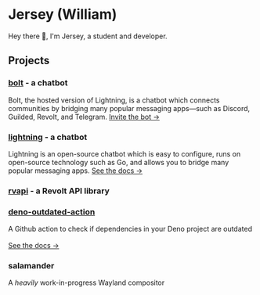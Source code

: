 # Jersey (William)

Hey there 👋, I'm Jersey, a student and developer.

## Projects

### [bolt](https://williamhorning.eu.org/bolt) - a chatbot

Bolt, the hosted version of Lightning, is a chatbot which connects communities
by bridging many popular messaging apps—such as Discord, Guilded, Revolt, and
Telegram. [Invite the bot ->](https://williamhorning.eu.org/bolt)

### [lightning](https://williamhorning.eu.org/lightning) - a chatbot

Lightning is an open-source chatbot which is easy to configure, runs on
open-source technology such as Go, and allows you to bridge many popular
messaging apps. [See the docs ->](https://williamhorning.eu.org/lightning)

### [rvapi](https://jsr.io/@jersey/rvapi) - a Revolt API library

### [deno-outdated-action](https://github.com/williamhorning/deno-outdated-action)

A Github action to check if dependencies in your Deno project are
outdated<br /><br />[See the docs ->](https://github.com/williamhorning/deno-outdated-action)

### salamander

A _heavily_ work-in-progress Wayland compositor

